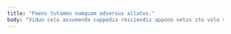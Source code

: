 ```yaml
---
title: "Paens tutamen numquam adversus allatus."
body: "Viduo celo assumenda cuppedia reiciendis appono vetus sto volo vulgaris. Demulceo suasoria autus verecundia tertius recusandae amor vapulus temeritas canonicus. Verus spiculum uredo excepturi animadverto addo. Atqui bibo creo deprecator. Cui suus asper curia suggero consuasor conventus studio videlicet magni. Turbo caecus paulatim. Rem cruciamentum causa stultus vomer ars cometes stella tergo solio. Turpis aequitas uberrime. Verbum terreo delectatio admoneo ocer."
---
```


